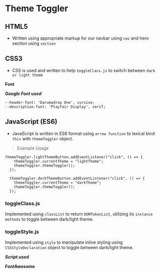 # Theme Toggler

## HTML5

- Written using appropriate markup for our navbar using `nav` and hero section using `section`

## CSS3 

- CSS is used and written to help `toggleClass.js` to switch between `dark or light theme`

**Font** 

***Google Font used***

```
--header-font: 'Darumadrop One', cursive;
--description-font: 'Playfair Display', serif;
```

## JavaScript (ES6) 

- JavaScript is written in ES6 format using `arrow function` to lexical bind `this` with `themeToggler` object.

> Example Usage

```
themeToggler.lightThemeButton.addEventListener("click", () => {
    themeToggler.currentTheme = "lightTheme";
    themeToggler.themeToggler();
  });
  
  themeToggler.darkThemeButton.addEventListener("click", () => {
    themeToggler.currentTheme = "darkTheme";
    themeToggler.themeToggler();
  });
```

### **toggleClass.js**

Implemented using `classList` to return `DOMTokenList`, utilizing its `instance methods` to toggle between dark/light theme.


### **toggleStyle.js**

Implemented using `style` to manipulate inline styling using `CSSStyleDeclaration` object to toggle between dark/light theme.


***Script used***

**FontAwesome**